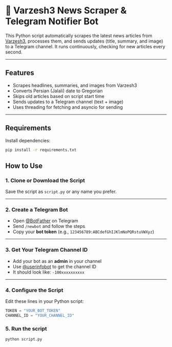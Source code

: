 # 📰 Varzesh3 News Scraper & Telegram Notifier Bot

This Python script automatically scrapes the latest news articles from [Varzesh3](https://www.varzesh3.com), processes them, and sends updates (title, summary, and image) to a Telegram channel. It runs continuously, checking for new articles every second.

---

##  Features

- Scrapes headlines, summaries, and images from Varzesh3  
- Converts Persian (Jalali) date to Gregorian  
- Skips old articles based on script start time  
- Sends updates to a Telegram channel (text + image)  
- Uses threading for fetching and asyncio for sending  

---

##  Requirements

Install dependencies:

```bash
pip install -r requirements.txt
```

##  How to Use

### 1. Clone or Download the Script

Save the script as `script.py` or any name you prefer.

---

### 2. Create a Telegram Bot

- Open [@BotFather](https://t.me/BotFather) on Telegram  
- Send `/newbot` and follow the steps  
- Copy your **bot token** (e.g., `123456789:ABCdefGhIJKlmNoPQRstuVWXyz`)

---

### 3. Get Your Telegram Channel ID

- Add your bot as an **admin** in your channel  
- Use [@userinfobot](https://t.me/userinfobot) to get the channel ID  
- It should look like: `-100xxxxxxxxxx`

---

### 4. Configure the Script

Edit these lines in your Python script:

```python
TOKEN = "YOUR_BOT_TOKEN"
CHANNEL_ID = "YOUR_CHANNEL_ID"
```
### 5. Run the script
```python 
python script.py
```